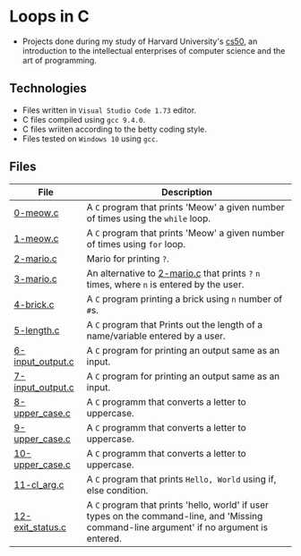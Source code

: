 # Loops in C

- Projects done during my study of Harvard University's [cs50](https://learning.edx.org/course/course-v1:HarvardX+CS50+X/block-v1:HarvardX+CS50+X+type@sequential+block@3c550787b1d1470bbdba91d14392bd43/block-v1:HarvardX+CS50+X+type@vertical+block@ffc346411661409a901306ca7c2b7b54), an introduction to the intellectual enterprises of computer science and the art of programming. 

## Technologies
- Files written in ```Visual Studio Code 1.73``` editor. 
- C files compiled using ```gcc 9.4.0```.
- C files wriiten according to the betty coding style. 
- Files tested on ```Windows 10``` using ```gcc```.

## Files

| File | Description |
| ---  | --- |
|[0-meow.c](0-meow.c)|A ```C``` program that prints 'Meow' a given number of times using the ```while``` loop.|
|[1-meow.c](1-meow.c)|A ```C``` program that prints 'Meow' a given number of times using ```for``` loop.|
|[2-mario.c](2-mario.c)| Mario for printing ```?```.|
|[3-mario.c](2-mario.c)| An alternative to [2-mario.c](2-mario.c) that prints ```?``` ```n``` times, where ```n``` is entered by the user.
|[4-brick.c](4-brick.c)|A ```C``` program printing a brick using ```n``` number of ```#```s.|
|[5-length.c](5-length.c)|A ```C``` program that Prints out the length of a name/variable entered by a user.|
|[6-input_output.c](6-input_output.c)|A ```C``` program for printing an output same as an input.|
|[7-input_output.c](7-input_output.c)|A ```C``` program for printing an output same as an input.|
|[8-upper_case.c](8-upper_case.c)| A ```C``` programm that converts a letter to uppercase.|
|[9-upper_case.c](9-upper_case.c)| A ```C``` programm that converts a letter to uppercase.|
|[10-upper_case.c](10-upper_case.c)| A ```C``` programm that converts a letter to uppercase.|
|[11-cl_arg.c](11-cl_arg.c)|A ```C``` program that prints ```Hello, World``` using if, else condition.
|[12-exit_status.c](12-exit_status.c)| A ```C``` program that prints 'hello, world' if user types on the command-line, and 'Missing command-line argument' if no argument is entered.|
